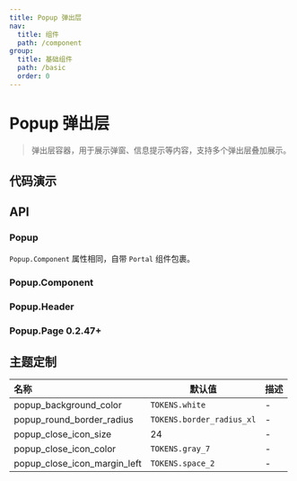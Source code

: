 ```yaml
---
title: Popup 弹出层
nav:
  title: 组件
  path: /component
group:
  title: 基础组件
  path: /basic
  order: 0
---
```


# Popup 弹出层

> 弹出层容器，用于展示弹窗、信息提示等内容，支持多个弹出层叠加展示。

## 代码演示

<code src="./__fixtures__/basic.tsx"></code>

## API

### Popup

`Popup.Component` 属性相同，自带 `Portal` 组件包裹。

### Popup.Component

<API hideTitle src="./popup.tsx"></API>

### Popup.Header

<API hideTitle src="./popup-header.tsx"></API>

### Popup.Page <Badge>0.2.47+</Badge>

<API hideTitle src="./popup-page.tsx"></API>

## 主题定制

| 名称                         | 默认值                    | 描述 |
| :--------------------------- | ------------------------- | ---- |
| popup_background_color       | `TOKENS.white`            | -    |
| popup_round_border_radius    | `TOKENS.border_radius_xl` | -    |
| popup_close_icon_size        | 24                        | -    |
| popup_close_icon_color       | `TOKENS.gray_7`           | -    |
| popup_close_icon_margin_left | `TOKENS.space_2`          | -    |
